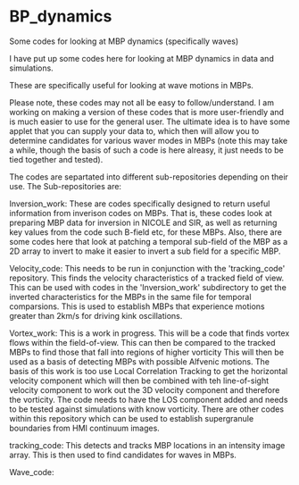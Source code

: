 # BP_dynamics
Some codes for looking at MBP dynamics (specifically waves)

I have put up some codes here for looking at MBP dynamics in data and simulations. 

These are specifically useful for looking at wave motions in MBPs.

Please note, these codes may not all be easy to follow/understand. I am working on making a version of these codes that is more user-friendly and is much easier to use for the general user. The ultimate idea is to have some applet that you can supply your data to, which then will allow you to determine candidates for various waver modes in MBPs (note this may take a while, though the basis of such a code is here alreasy, it just needs to be tied together and tested). 

The codes are separtated into different sub-repositories depending on their use. 
The Sub-repositories are:

Inversion_work: 
These are codes specifically designed to return useful information from inverison codes on MBPs.
That is, these codes look at preparing MBP data for inversion in NICOLE and SIR, as well as 
returning key values from the code such B-field etc, for these MBPs.
Also, there are some codes here that look at patching a temporal sub-field of the MBP as 
a 2D array to invert to make it easier to invert a sub field for a specific MBP.

Velocity_code:
This needs to be run in conjunction with the 'tracking_code' repository. This finds the 
velocity characteristics of a tracked field of view. This can be used with codes in the 
'Inversion_work' subdirectory to get the inverted characteristics for the MBPs in the same file 
for temporal comparsions. This is used to establish MBPs that experience motions greater than 2km/s 
for driving kink oscillations.

Vortex_work:
This is a work in progress. This will be a code that finds vortex flows within the field-of-view. 
This can then be compared to the tracked MBPs to find those that fall into regions of higher vorticity 
This will then be used as a basis of detecting MBPs with possible Alfvenic motions. The basis of this 
work is too use Local Correlation Tracking to get the horizontal velocity component which will then be 
combined with teh line-of-sight velocity component to work out the 3D velocity component and therefore 
the vorticity. The code needs to have the LOS component added and needs to be tested against simulations 
with know vorticity. There are other codes within this repository which can be used to establish 
supergranule boundaries from HMI continuum images.

tracking_code:
This detects and tracks MBP locations in an intensity image array. This is then used to find candidates 
for waves in MBPs. 

Wave_code:
